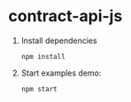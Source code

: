 # contract-api-js

1. Install dependencies

       npm install

2. Start examples demo:

       npm start
